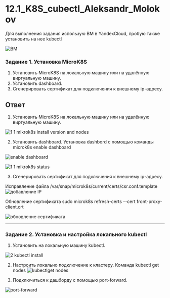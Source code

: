# 12.1_K8S_cubectl_Aleksandr_Molokov

Для выполнения задания использую ВМ в YandexCloud, пробую также установить на нее kubectl 

![ВМ](https://github.com/ALEMOLOKOV/12.1_K8S_cubectl_Aleksandr_Molokov/assets/109212419/3f75b527-0c2e-4dc0-8a1c-c42f1e7a4330)

### Задание 1. Установка MicroK8S

1. Установить MicroK8S на локальную машину или на удалённую виртуальную машину.
2. Установить dashboard.
3. Сгенерировать сертификат для подключения к внешнему ip-адресу.

## Ответ

1. Установить MicroK8S на локальную машину или на удалённую виртуальную машину.

![1 1 mikrok8s install version and nodes](https://github.com/ALEMOLOKOV/12.1_K8S_cubectl_Aleksandr_Molokov/assets/109212419/f1313d40-52fb-460c-b9e9-d201a7012a61)

2. Установить dashboard.
Установка dashbord с помощью команды microk8s enable dashboard

![enable dashboard](https://github.com/ALEMOLOKOV/12.1_K8S_cubectl_Aleksandr_Molokov/assets/109212419/c61ff911-898d-4b6a-88b5-b9c780fde5d0)

![1 1 mikrok8s status](https://github.com/ALEMOLOKOV/12.1_K8S_cubectl_Aleksandr_Molokov/assets/109212419/e318aa51-cc85-45b3-b339-5852fc797b8f)

3. Сгенерировать сертификат для подключения к внешнему ip-адресу.

Исправление файла /var/snap/microk8s/current/certs/csr.conf.template
![добавление IP](https://github.com/ALEMOLOKOV/12.1_K8S_cubectl_Aleksandr_Molokov/assets/109212419/ca7c803a-7383-4a3f-9ab7-76e3311bc89c)

Обновление сертификата sudo microk8s refresh-certs --cert front-proxy-client.crt

![обновление сертификата](https://github.com/ALEMOLOKOV/12.1_K8S_cubectl_Aleksandr_Molokov/assets/109212419/f4d34753-e9ca-485f-b9b9-7001a41ce526)

------

### Задание 2. Установка и настройка локального kubectl
1. Установить на локальную машину kubectl.



![2  kubectl install](https://github.com/ALEMOLOKOV/12.1_K8S_cubectl_Aleksandr_Molokov/assets/109212419/af07da54-e83f-4c75-84b1-107fedb6a1ad)

2. Настроить локально подключение к кластеру.
Команда kubectl get nodes
![kubectlget nodes](https://github.com/ALEMOLOKOV/12.1_K8S_cubectl_Aleksandr_Molokov/assets/109212419/a9048e28-c703-49ca-a601-831fedceed8c)

3. Подключиться к дашборду с помощью port-forward.

![port-forward](https://github.com/ALEMOLOKOV/12.1_K8S_cubectl_Aleksandr_Molokov/assets/109212419/d095aff2-2172-4b10-9a8b-384941d2a359)




